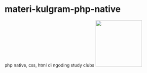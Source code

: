 # materi-kulgram-php-native
php native, css, html di ngoding study clubs
<img src="https://github.com/sasmitoh/sasmitoh/materi-kulgram-php-native/group.jpg" width="150" height="150" />
